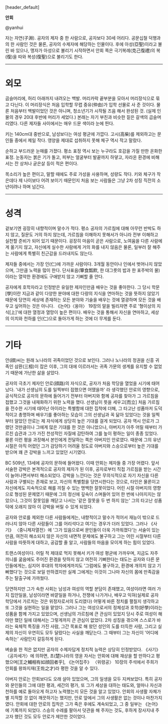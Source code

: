 
[header_default]

**안회**

@yanhui

자는 자연(子淵). 공자의 제자 중 한 사람으로, 공자보다 30세 어리다. 공문십철 덕행과의 한 사람인 것은 물론, 공자의 수제자에 해당하는 인물이다. 후에 아성(亞聖)이라고 불린 바 있으나, 맹자가 아성으로 불리기 시작하면서 안회 쪽은 극기복례(克己復禮)의 복(復)을 따와 복성(復聖)으로 불리기도 한다.

---

# 외모

곱슬머리에, 허리 아래까지 내려오는 백발. 머리카락 끝부분을 모아서 머리장식으로 묶고 다닌다. 이 머리장식은 처음 입학할 무렵 중유(仲由)가 입학 선물로 사 준 것이다. 물론 처음부터 백발이었던 것은 아니며, 청소년기가 시작될 즈음 해서 완성된 것. (실제 인물의 경우 20대 후반에 머리가 세었다.) 본래는 자기 부친과 비슷한 짙은 갈색의 곱슬머리였다. 다른 제자들 사이에서는 매우 드문 색이라 눈에 띈다.

키는 140cm대 중반으로, 남성보다는 여성 평균에 가깝다. 고시(高柴)를 제외하고는 문인들 중에서 제일 작다. 영양을 제대로 섭취하지 못해 체구 역시 작고 말랐다.

순하고 부드러운 눈매를 가졌다. 평소 표정 역시 보는 누구라도 호감을 가질 만한 온화한 표정. 눈동자는 붉은 기가 돌고, 피부는 얼굴부터 발끝까지 하얗고, 자라온 환경에 비해서는 잔 상처나 굳은살 등이 적은 편이다.

목소리가 높은 편이고, 말할 때에도 주로 가성을 사용하며, 성량도 작다. 키와 체구가 작은데다 제 나이보다 어려 보이기 때문인지 처음 보는 사람들은 그냥 2차 성징 직전의 소년이려나 하며 넘긴다.

---

# 성격

겉보기엔 굉장히 내향적이며 말수가 적다. 평소 공자의 가르침에 대해 아무런 반박도 하지 않고, 질문도 거의 하지 않는데, 가르침을 이해하지 못해서가 아니라 전부 이해하고 실천할 준비가 되어 있기 때문이다. 굉장히 마음이 곧은 사람으로, 노여움을 다른 사람에게 옮기지 않고, 자신에게 실수한 사람에게 거의 화를 내지 않음은 물론, 일부러 잘 해주는 사람에게 특별히 친근감을 드러내지도 않는다.

제자들 중에서는 가장 인(仁)에 가까운 사람이다. 3개월 동안이나 인에서 벗어나지 않았으며, 그만큼 노력을 많이 한다. 단사표음(簞食瓢飮, 한 대그릇의 밥과 한 표주박의 물)이라는 열악한 환경에도 구애받지 않고 기뻐할 줄 안다.

공자에게 호학자라고 인정받은 유일한 제자인만큼 배우는 것을 좋아한다. 그 당시 학문[學]이란 지금과 같이 다양한 분야에 대한 다량의 지식을 연마하는 것을 뜻하지 않았기 때문에 당연히 세상에 존재하는 모든 분야와 기술을 배우는 것에 열광하며 모든 것을 배우고 싶어하는 것은 아니다. 《논어》〈옹야〉 19장의 말을 빌리자면 주로 '형이상의 지식[上]'에 대한 열정과 열망이 높은 편이다. 배우는 것을 통해서 자신을 연마하고, 세상의 이치와 천하를 인(仁)으로 돌아가게 하는 것에 더 무게를 둔다.

---

# 기타

안(顔)씨는 원래 노나라의 귀족이었던 것으로 보인다. 그러나 노나라의 정권을 신흥 귀족인 삼환(三桓)이 잡은 이후, 그의 대에 이르러서는 귀족 가문의 생계를 유지할 수 없었기 때문에 가난한 삶을 살았다.

공자의 극초기 제자인 안로(顔路)의 자식으로, 공자가 처음 학당을 열었을 시기에 태어났다. '내가 선생님의 도를 일찍부터 접했으면 어땠을까' 라 생각했던 안로의 영향으로, 공식적으로 공자의 문하에 들어가기 전부터 아버지와 함께 공자를 찾아가 그 가르침을 접했고 그것을 내재화하기 위한 노력을 했다. 선생님이 뜻을 세우고[而立] 처음 가르침을 전수한 시기에 태어난 아이라는 특별함에 대한 집착에 더해, 그 타고난 성품마저 도덕적이고 총명하며 배우기를 좋아하는 모습이 그의 선생님과 꼭 닮아 있었다는 것을 일찍부터 알았던 안로는 제 자식에게 상당히 높은 기대를 걸게 되었다. 공자 역시 안로가 그랬던 것만큼이나 그에게 많은 기대를 한 것은 아니었으나, 아버지가 아주 어릴 때부터 가르친 습관과 그가 가진 천성적인 자질에 감탄하여 그를 높이 평하는 일이 종종 있었다. 물론 이런 평을 과장해서 본인에게 전달하는 쪽은 아버지인 안로였다. 때문에 그의 유년 시절은 아직 어렸던 그가 감당하기 어려울 정도로 아버지와 스승으로부터 높은 기대를 받으며 꽤 큰 강박을 느끼고 있었던 시기였다.

BC 509년, 13세에 공자의 문하에 들어왔다. 이때 안회는 제자들 중 가장 어렸다. 앞서 서술한 강박은 본격적으로 공자의 제자가 된 이후, 공자로부터 직접 가르침을 받는 시간이 늘어나면서부터 해소되었다. 강박을 느낀다는 것은 무의식적으로 자기 자신을 다른 사람과 구별되는 존재로 보고, 자신의 특별함을 당연시한다는 것으로, 타인은 물론이고 자신에게도 지속적으로 해를 끼칠 수 있는 명백한 잘못이었다. 어린 시절 아버지의 영향으로 형성된 문제였기 때문에 그의 정신에 깊숙이 스며들어 있어 한 번에 나아지지는 않았으나, 그것이 잘못임을 깨닫고 나서는 '같은 잘못을 두 번 하지 않는' 그의 타고난 성품 덕에 오래지 않아 이 강박을 버릴 수 있게 되었다.

공자와 안로를 제외한 다른 사람들에게는, 내향적이고 말수가 적어서 재능이 밖으로 드러나지 않아 다른 사람들이 그를 어리석다고 여기는 경우가 더러 있었다. 그러나 《사기》 〈중니제자열전〉에 '그가 있음으로써 문인들이 더욱 가까워졌다'는 서술이 있는 만큼, 여전히 해소되지 않은 자신의 내면적 문제에도 불구하고 그는 어린 시절부터 다른 사람을 따뜻하게 대하고, 공감할 줄 알고, 사람들의 마음을 모이게 하는 힘이 있었다.

트랜스여성이다. 어릴 적 제대로 먹지 못해서 키가 여성 평균에 가까우며, 지금도 자주 끼니를 굶음에도 주어진 환경을 탓하지 않고 여전히 기뻐한다는 태도는 공자와 다른 문인들에게는, 심지어 후대의 학자에게까지도 '그럼에도 불구하고, 환경에 개의치 않고 기뻐했다'는 것으로 보일 만하겠지만 실제 그에게는 이것이 그나마 자신의 몸에 만족감을 주는 탈출구에 가까웠다.

당연하지만 그가 속한 사회는 남성과 여성의 역할 분담이 존재했고, 여성이라면 여러 가지 집안일을, 남성이라면 바깥일을 하거나, 전쟁에 나가거나, 배우고 익혀(실제로 공자 학당에서 가르치는 것은 위정자로서의 도리였다) 어떻게 바른 정치를 펼칠지 생각하고 또 그것을 실현하는 일을 맡았다. 그러나 그는 여성으로서의 정체성과 호학(好學)이라는 성품을 함께 가지고 있었으며, 선생님의 가르침에 큰 관심이 있었지 당시 주로 여성이 해야만 했던 일에 대해서는 그렇게까지 큰 관심이 없었다. 2차 성징을 겪으며 스스로가 바라는 육체적 특징을 가진 사람, 그간 목표로 해 왔던 성인의 도를 터득한 사람, 그리고 실제의 자신이 우연히도 모두 달랐다는 사실을 깨닫는다. 그 때부터 그는 자신이 '어디에 속하는' 사람인지 갈등하게 된다.

벼슬을 한 적은 없지만 공자의 수제자답게 정치적 능력은 상당히 인정받았다. 《사기》 〈공자세가〉에 의하면, 초(楚)나라의 영윤 자서는 안회에 대해 재상을 할 만하다고 평했으며[王之輔相有如顔回者乎], 《논어집주》 〈위령공〉 10장의 주석에서 주희가 안회를 왕좌지재(王佐之才)라 평한 것을 알 수 있다.

아버지 안로는 안회보다도 오래 살아 있었으며, 그의 일생을 모두 지켜보았다. 특히 공자와 문인들의 그에 대한 평과, 세간의 평가, 또 그가 세상을 대하는 태도와, 얼마나 자신과 천하를 예로 돌아오게 하고자 노력했는지 모든 것을 알고 있었다. 안회의 사생활 자체가 별 지적할 것 없이 깨끗하기는 했지만, 안로 앞에서 그의 사생활은 없는 것이나 마찬가지였다. 안회에 대한 안로의 집착은 그가 죽은 후에도 계속되었고, 그 중 일부는 《논어》에 기록까지 되었다. 스승의 수레를 팔아서 덧관을 해 주자는 것도, 후하게 장사지내 주고자 했던 것도 모두 안로가 제안한 것이었다.